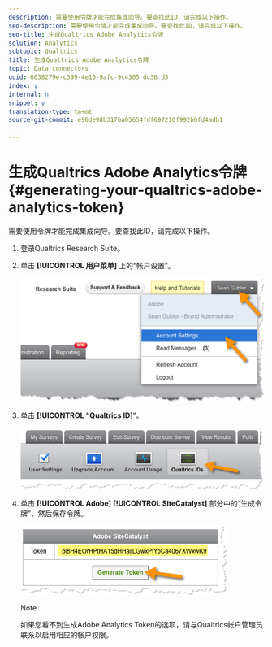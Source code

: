 ```yaml
---
description: 需要使用令牌才能完成集成向导。要查找此ID，请完成以下操作。
seo-description: 需要使用令牌才能完成集成向导。要查找此ID，请完成以下操作。
seo-title: 生成Qualtrics Adobe Analytics令牌
solution: Analytics
subtopic: Qualtrics
title: 生成Qualtrics Adobe Analytics令牌
topic: Data connectors
uuid: 6038279e-c399-4e10-9afc-9c4305 dc36 d5
index: y
internal: n
snippet: y
translation-type: tm+mt
source-git-commit: e96de98b3176a05654fdf697210f992b0fd4adb1

---
```



# 生成Qualtrics Adobe Analytics令牌{#generating-your-qualtrics-adobe-analytics-token}

需要使用令牌才能完成集成向导。要查找此ID，请完成以下操作。

1. 登录Qualtrics Research Suite。
1. 单击 **[!UICONTROL 用户菜单]** 上的“帐户设置”。

   ![](assets/qualtrics-token-1.png)

1. 单击 **[!UICONTROL “Qualtrics ID]**”。

   ![](assets/qualtrics-token-2.png)

1. 单击 **[!UICONTROL Adobe]** **[!UICONTROL SiteCatalyst]** 部分中的“生成令牌”，然后保存令牌。

   ![](assets/qualtrics-token-3.png)

   >[!NOTE]
   >
   >如果您看不到生成Adobe Analytics Token的选项，请与Qualtrics帐户管理员联系以启用相应的帐户权限。

